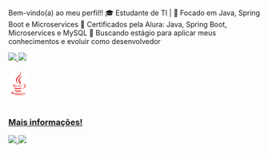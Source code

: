 <p>
  Bem-vindo(a) ao meu perfil!!
🎓 Estudante de TI | 
🚀 Focado em Java, Spring Boot e Microservices
📜 Certificados pela Alura: Java, Spring Boot, Microservices e MySQL
🎯 Buscando estágio para aplicar meus conhecimentos e evoluir como desenvolvedor
</p>

<div>
  <a href="https://github.com/felipenewplayer">
   
  <img height="150em" src="https://github-readme-stats.vercel.app/api?username=felipenewplayer">
  <img height="150em" src="https://github-readme-stats.vercel.app/api/top-langs/?username=felipenewplayer">
 
</div>
<div style="display: inline_block"><br>
  <img  height="50" width="40" src="https://raw.githubusercontent.com/devicons/devicon/master/icons/java/java-plain.svg">
</div>
 
 <br>
 
  ### Mais informações!
 
<div> 
  <a href="https://www.linkedin.com/in/felipe-pereira-6a7828255/" target="_blank"><img src="https://img.shields.io/badge/-LinkedIn-%230077B5?style=for-the-badge&logo=linkedin&logoColor=white" target="_blank">
  <a href="https://www.linkedin.com/in/felipe-pereira-6a7828255/" target="_blank"><img src="https://img.shields.io/badge/-LinkedIn-%230077B5?style=for-the-badge&logo=docker&logoColor=white" target="_blank">
  </a> 
 </div>
